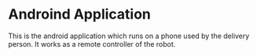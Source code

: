 # Androind Application

This is the android application which runs on a phone used by the delivery person. It works as a remote controller of the robot.

